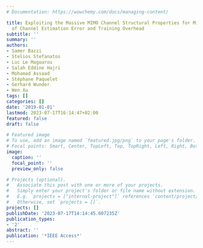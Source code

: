 ```yaml
---
# Documentation: https://wowchemy.com/docs/managing-content/

title: Exploiting the Massive MIMO Channel Structural Properties for Minimization
  of Channel Estimation Error and Training Overhead
subtitle: ''
summary: ''
authors:
- Samer Bazzi
- Stelios Stefanatos
- Luc Le Magoarou
- Salah Eddine Hajri
- Mohamad Assaad
- Stéphane Paquelet
- Gerhard Wunder
- Wen Xu
tags: []
categories: []
date: '2019-01-01'
lastmod: 2023-07-17T16:14:47+02:00
featured: false
draft: false

# Featured image
# To use, add an image named `featured.jpg/png` to your page's folder.
# Focal points: Smart, Center, TopLeft, Top, TopRight, Left, Right, BottomLeft, Bottom, BottomRight.
image:
  caption: ''
  focal_point: ''
  preview_only: false

# Projects (optional).
#   Associate this post with one or more of your projects.
#   Simply enter your project's folder or file name without extension.
#   E.g. `projects = ["internal-project"]` references `content/project/deep-learning/index.md`.
#   Otherwise, set `projects = []`.
projects: []
publishDate: '2023-07-17T14:14:45.607235Z'
publication_types:
- '2'
abstract: ''
publication: '*IEEE Access*'
---
```

